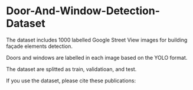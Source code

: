 # Door-And-Window-Detection-Dataset

The dataset includes 1000 labelled Google Street View images for building façade elements detection. 

Doors and windows are labelled in each image based on the YOLO format.

The dataset are splitted as train, validatioan, and test.

If you use the dataset, please cite these publications:

